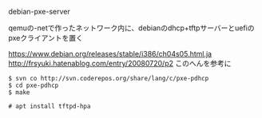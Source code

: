 debian-pxe-server

qemuの-netで作ったネットワーク内に、debianのdhcp+tftpサーバーとuefiのpxeクライアントを置く

https://www.debian.org/releases/stable/i386/ch04s05.html.ja
http://frsyuki.hatenablog.com/entry/20080720/p2
このへんを参考に

```
$ svn co http://svn.coderepos.org/share/lang/c/pxe-pdhcp
$ cd pxe-pdhcp
$ make
```


```
# apt install tftpd-hpa
```
